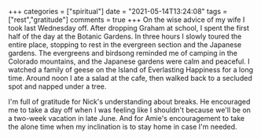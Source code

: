 +++
categories = ["spiritual"]
date = "2021-05-14T13:24:08"
tags = ["rest","gratitude"]
comments = true
+++
On the wise advice of my wife I took last Wednesday off. After dropping Graham at school, I spent the first half of the day at the Botanic Gardens. In three hours I slowly toured the entire place, stopping to rest in the evergreen section and the Japanese gardens. The evergreens and birdsong reminded me of camping in the Colorado mountains, and the Japanese gardens were calm and peaceful. I watched a family of geese on the Island of Everlasting Happiness for a long time. Around noon I ate a salad at the cafe, then walked back to a secluded spot and napped under a tree.

I'm full of gratitude for Nick's understanding about breaks. He encouraged me to take a day off when I was feeling like I shouldn't because we'll be on a two-week vacation in late June. And for Amie's encouragement to take the alone time when my inclination is to stay home in case I'm needed.
      
